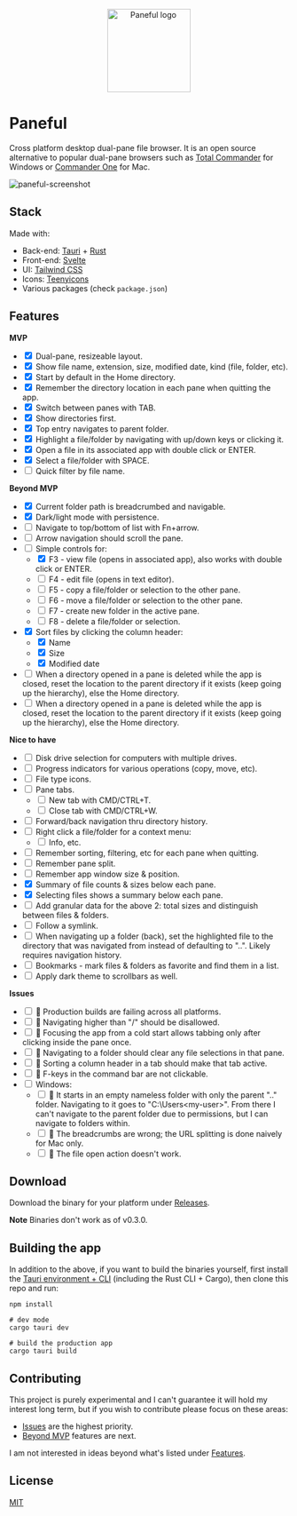 <p align="center">
    <img src="https://user-images.githubusercontent.com/17433578/196566322-35f86328-8a6e-4faa-b853-df41bf1f366e.png" width="150" height="150" alt="Paneful logo" />
</p>

# Paneful

Cross platform desktop dual-pane file browser. It is an open source alternative to popular dual-pane browsers such as [Total Commander](https://www.ghisler.com/) for Windows or [Commander One](https://apps.apple.com/us/app/commander-one-file-manager/id1035236694?mt=12) for Mac.

![paneful-screenshot](https://user-images.githubusercontent.com/17433578/196564460-6cf74caa-120e-458f-bb26-8230eaa03cba.jpg)

## Stack

Made with:

- Back-end: [Tauri](https://tauri.app/) + [Rust](https://www.rust-lang.org/)
- Front-end: [Svelte](https://svelte.dev/)
- UI: [Tailwind CSS](https://tailwindcss.com/)
- Icons: [Teenyicons](https://teenyicons.com/)
- Various packages (check `package.json`)

[](#feature-list)

## Features

**MVP**

- <label><input type="checkbox" checked /> Dual-pane, resizeable layout.</label>
- <label><input type="checkbox" checked /> Show file name, extension, size, modified date, kind (file, folder, etc).</label>
- <label><input type="checkbox" checked /> Start by default in the Home directory.</label>
- <label><input type="checkbox" checked /> Remember the directory location in each pane when quitting the app.</label>
- <label><input type="checkbox" checked /> Switch between panes with TAB.</label>
- <label><input type="checkbox" checked /> Show directories first.</label>
- <label><input type="checkbox" checked /> Top entry navigates to parent folder.</label>
- <label><input type="checkbox" checked /> Highlight a file/folder by navigating with up/down keys or clicking it.</label>
- <label><input type="checkbox" checked /> Open a file in its associated app with double click or ENTER.</label>
- <label><input type="checkbox" checked /> Select a file/folder with SPACE.</label>
- <label><input type="checkbox" /> Quick filter by file name.</label>

[](#beyond-mvp)

**Beyond MVP**

- <label><input type="checkbox" checked /> Current folder path is breadcrumbed and navigable.</label>
- <label><input type="checkbox" checked /> Dark/light mode with persistence.</label>
- <label><input type="checkbox" /> Navigate to top/bottom of list with Fn+arrow.</label>
- <label><input type="checkbox" /> Arrow navigation should scroll the pane.</label>
- <label><input type="checkbox" /> Simple controls for:</label>
    - <label><input type="checkbox" checked /> F3 - view file (opens in associated app), also works with double click or ENTER.</label>
    - <label><input type="checkbox" /> F4 - edit file (opens in text editor).</label>
    - <label><input type="checkbox" /> F5 - copy a file/folder or selection to the other pane.</label>
    - <label><input type="checkbox" /> F6 - move a file/folder or selection to the other pane.</label>
    - <label><input type="checkbox" /> F7 - create new folder in the active pane.</label>
    - <label><input type="checkbox" /> F8 - delete a file/folder or selection.</label>
- <label><input type="checkbox" checked /> Sort files by clicking the column header:</label>
    - <label><input type="checkbox" checked /> Name</label>
    - <label><input type="checkbox" checked /> Size</label>
    - <label><input type="checkbox" checked /> Modified date</label>
- <label><input type="checkbox" /> When a directory opened in a pane is deleted while the app is closed, reset the location to the parent directory if it exists (keep going up the hierarchy), else the Home directory.</label>
- <label><input type="checkbox" /> When a directory opened in a pane is deleted while the app is closed, reset the location to the parent directory if it exists (keep going up the hierarchy), else the Home directory.</label>

**Nice to have**

- <label><input type="checkbox" /> Disk drive selection for computers with multiple drives.</label>
- <label><input type="checkbox" /> Progress indicators for various operations (copy, move, etc).</label>
- <label><input type="checkbox" /> File type icons.</label>
- <label><input type="checkbox" /> Pane tabs.</label>
    - <label><input type="checkbox" /> New tab with CMD/CTRL+T.</label>
    - <label><input type="checkbox" /> Close tab with CMD/CTRL+W.</label>
- <label><input type="checkbox" /> Forward/back navigation thru directory history.</label>
- <label><input type="checkbox" /> Right click a file/folder for a context menu:</label>
    - <label><input type="checkbox" /> Info, etc.</label>
- <label><input type="checkbox" /> Remember sorting, filtering, etc for each pane when quitting.</label>
- <label><input type="checkbox" /> Remember pane split.</label>
- <label><input type="checkbox" /> Remember app window size & position.</label>
- <label><input type="checkbox" checked /> Summary of file counts & sizes below each pane.</label>
- <label><input type="checkbox" checked /> Selecting files shows a summary below each pane.</label>
- <label><input type="checkbox" /> Add granular data for the above 2: total sizes and distinguish between files & folders.</label>
- <label><input type="checkbox" /> Follow a symlink.</label>
- <label><input type="checkbox" /> When navigating up a folder (back), set the highlighted file to the directory that was navigated from instead of defaulting to "..". Likely requires navigation history.</label>
- <label><input type="checkbox" /> Bookmarks - mark files & folders as favorite and find them in a list.</label>
- <label><input type="checkbox" /> Apply dark theme to scrollbars as well.</label>

[](#issues)

**Issues**

- <label><input type="checkbox" /> 🐛 Production builds are failing across all platforms.</label>
- <label><input type="checkbox" /> 🐛 Navigating higher than "/" should be disallowed.</label>
- <label><input type="checkbox" /> 🐛 Focusing the app from a cold start allows tabbing only after clicking inside the pane once.</label>
- <label><input type="checkbox" /> 🐛 Navigating to a folder should clear any file selections in that pane.</label>
- <label><input type="checkbox" /> 🐛 Sorting a column header in a tab should make that tab active.</label>
- <label><input type="checkbox" /> 🐛 F-keys in the command bar are not clickable.</label>
- <label><input type="checkbox" /> Windows:</label>
    - <label><input type="checkbox" /> 🐛 It starts in an empty nameless folder with only the parent ".." folder. Navigating to it goes to "C:\Users\<my-user>". From there I can't navigate to the parent folder due to permissions, but I can navigate to folders within.</label>
    - <label><input type="checkbox" /> 🐛 The breadcrumbs are wrong; the URL splitting is done naively for Mac only.</label>
    - <label><input type="checkbox" /> 🐛 The file open action doesn't work.</label>

## Download

Download the binary for your platform under [Releases](https://github.com/breadthe/Paneful/releases).

**Note** Binaries don't work as of v0.3.0.

## Building the app

In addition to the above, if you want to build the binaries yourself, first install the [Tauri environment + CLI](https://tauri.app/v1/guides/getting-started/prerequisites) (including the Rust CLI + Cargo), then clone this repo and run:

```shell
npm install

# dev mode
cargo tauri dev

# build the production app
cargo tauri build
```

## Contributing

This project is purely experimental and I can't guarantee it will hold my interest long term, but if you wish to contribute please focus on these areas:

* [Issues](#issues) are the highest priority.
* [Beyond MVP](beyond-mvp) features are next.

I am not interested in ideas beyond what's listed under [Features]([](#feature-list)).

## License

[MIT](https://github.com/breadthe/Paneful/blob/main/LICENSE)
